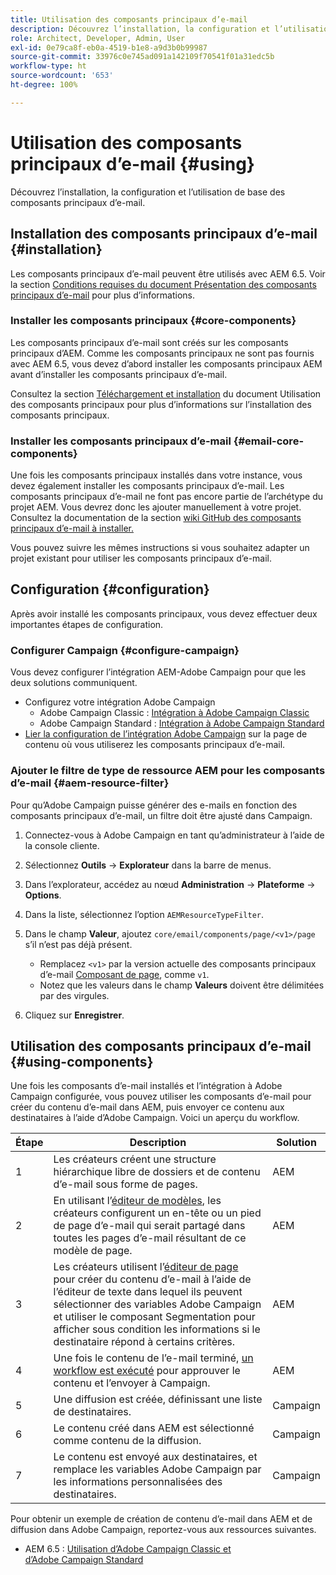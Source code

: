 ```yaml
---
title: Utilisation des composants principaux d’e-mail
description: Découvrez l’installation, la configuration et l’utilisation de base des composants principaux d’e-mail.
role: Architect, Developer, Admin, User
exl-id: 0e79ca8f-eb0a-4519-b1e8-a9d3b0b99987
source-git-commit: 33976c0e745ad091a142109f70541f01a31edc5b
workflow-type: ht
source-wordcount: '653'
ht-degree: 100%

---
```



# Utilisation des composants principaux d’e-mail {#using}

Découvrez l’installation, la configuration et l’utilisation de base des composants principaux d’e-mail.

## Installation des composants principaux d’e-mail {#installation}

Les composants principaux d’e-mail peuvent être utilisés avec AEM 6.5. Voir la section [Conditions requises du document Présentation des composants principaux d’e-mail](introduction.md#requirements) pour plus d’informations.

### Installer les composants principaux {#core-components}

Les composants principaux d’e-mail sont créés sur les composants principaux d’AEM. Comme les composants principaux ne sont pas fournis avec AEM 6.5, vous devez d’abord installer les composants principaux AEM avant d’installer les composants principaux d’e-mail.

Consultez la section [Téléchargement et installation](/help/get-started/using.md#download-and-install) du document Utilisation des composants principaux pour plus d’informations sur l’installation des composants principaux.

### Installer les composants principaux d’e-mail {#email-core-components}

Une fois les composants principaux installés dans votre instance, vous devez également installer les composants principaux d’e-mail. Les composants principaux d’e-mail ne font pas encore partie de l’archétype du projet AEM. Vous devrez donc les ajouter manuellement à votre projet. Consultez la documentation de la section [wiki GitHub des composants principaux d’e-mail à installer.](https://github.com/adobe/aem-core-email-components/wiki/Adding-to-Existing-Project)

Vous pouvez suivre les mêmes instructions si vous souhaitez adapter un projet existant pour utiliser les composants principaux d’e-mail.

## Configuration {#configuration}

Après avoir installé les composants principaux, vous devez effectuer deux importantes étapes de configuration.

### Configurer Campaign {#configure-campaign}

Vous devez configurer l’intégration AEM-Adobe Campaign pour que les deux solutions communiquent.

* Configurez votre intégration Adobe Campaign
   * Adobe Campaign Classic : [Intégration à Adobe Campaign Classic](https://experienceleague.adobe.com/docs/experience-manager-65/administering/integration/campaignonpremise.html?lang=fr)
   * Adobe Campaign Standard : [Intégration à Adobe Campaign Standard](https://experienceleague.adobe.com/docs/experience-manager-65/administering/integration/campaignstandard.html?lang=fr)
* [Lier la configuration de l’intégration Adobe Campaign](/help/email/components/page.md#cloud-services-tab) sur la page de contenu où vous utiliserez les composants principaux d’e-mail.

### Ajouter le filtre de type de ressource AEM pour les composants d’e-mail {#aem-resource-filter}

Pour qu’Adobe Campaign puisse générer des e-mails en fonction des composants principaux d’e-mail, un filtre doit être ajusté dans Campaign.

1. Connectez-vous à Adobe Campaign en tant qu’administrateur à l’aide de la console cliente.

1. Sélectionnez **Outils** -> **Explorateur** dans la barre de menus.

1. Dans l’explorateur, accédez au nœud **Administration** -> **Plateforme** -> **Options**.

1. Dans la liste, sélectionnez l’option `AEMResourceTypeFilter`.

1. Dans le champ **Valeur**, ajoutez `core/email/components/page/<v1>/page` s’il n’est pas déjà présent.

   * Remplacez `<v1>` par la version actuelle des composants principaux d’e-mail [Composant de page](/help/email/components/page.md), comme `v1`.
   * Notez que les valeurs dans le champ **Valeurs** doivent être délimitées par des virgules.

1. Cliquez sur **Enregistrer**.

## Utilisation des composants principaux d’e-mail {#using-components}

Une fois les composants d’e-mail installés et l’intégration à Adobe Campaign configurée, vous pouvez utiliser les composants d’e-mail pour créer du contenu d’e-mail dans AEM, puis envoyer ce contenu aux destinataires à l’aide d’Adobe Campaign. Voici un aperçu du workflow.

| Étape | Description | Solution |
|---|---|---|
| 1 | Les créateurs créent une structure hiérarchique libre de dossiers et de contenu d’e-mail sous forme de pages. | AEM |
| 2 | En utilisant l’[éditeur de modèles](https://experienceleague.adobe.com/docs/experience-manager-cloud-service/sites/authoring/features/templates.html?lang=fr), les créateurs configurent un en-tête ou un pied de page d’e-mail qui serait partagé dans toutes les pages d’e-mail résultant de ce modèle de page. | AEM |
| 3 | Les créateurs utilisent l’[éditeur de page](https://experienceleague.adobe.com/docs/experience-manager-cloud-service/content/sites/authoring/fundamentals/editing-content.html?lang=fr) pour créer du contenu d’e-mail à l’aide de l’éditeur de texte dans lequel ils peuvent sélectionner des variables Adobe Campaign et utiliser le composant Segmentation pour afficher sous condition les informations si le destinataire répond à certains critères. | AEM |
| 4 | Une fois le contenu de l’e-mail terminé, [un workflow est exécuté](https://experienceleague.adobe.com/docs/experience-manager-cloud-service/content/sites/authoring/workflows/overview.html?lang=fr) pour approuver le contenu et l’envoyer à Campaign. | AEM |
| 5 | Une diffusion est créée, définissant une liste de destinataires. | Campaign |
| 6 | Le contenu créé dans AEM est sélectionné comme contenu de la diffusion. | Campaign |
| 7 | Le contenu est envoyé aux destinataires, et remplace les variables Adobe Campaign par les informations personnalisées des destinataires. | Campaign |

Pour obtenir un exemple de création de contenu d’e-mail dans AEM et de diffusion dans Adobe Campaign, reportez-vous aux ressources suivantes.

* AEM 6.5 : [Utilisation d’Adobe Campaign Classic et d’Adobe Campaign Standard](https://experienceleague.adobe.com/docs/experience-manager-65/authoring/aem-adobe-campaign/campaign.html?lang=fr)
